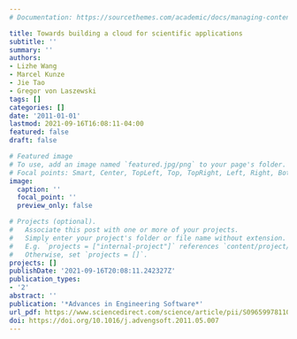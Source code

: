 ```yaml
---
# Documentation: https://sourcethemes.com/academic/docs/managing-content/

title: Towards building a cloud for scientific applications
subtitle: ''
summary: ''
authors:
- Lizhe Wang
- Marcel Kunze
- Jie Tao
- Gregor von Laszewski
tags: []
categories: []
date: '2011-01-01'
lastmod: 2021-09-16T16:08:11-04:00
featured: false
draft: false

# Featured image
# To use, add an image named `featured.jpg/png` to your page's folder.
# Focal points: Smart, Center, TopLeft, Top, TopRight, Left, Right, BottomLeft, Bottom, BottomRight.
image:
  caption: ''
  focal_point: ''
  preview_only: false

# Projects (optional).
#   Associate this post with one or more of your projects.
#   Simply enter your project's folder or file name without extension.
#   E.g. `projects = ["internal-project"]` references `content/project/deep-learning/index.md`.
#   Otherwise, set `projects = []`.
projects: []
publishDate: '2021-09-16T20:08:11.242327Z'
publication_types:
- '2'
abstract: ''
publication: '*Advances in Engineering Software*'
url_pdf: https://www.sciencedirect.com/science/article/pii/S0965997811001141
doi: https://doi.org/10.1016/j.advengsoft.2011.05.007
---
```

